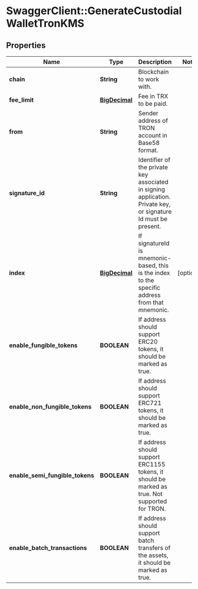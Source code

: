 # SwaggerClient::GenerateCustodialWalletTronKMS

## Properties
Name | Type | Description | Notes
------------ | ------------- | ------------- | -------------
**chain** | **String** | Blockchain to work with. | 
**fee_limit** | [**BigDecimal**](BigDecimal.md) | Fee in TRX to be paid. | 
**from** | **String** | Sender address of TRON account in Base58 format. | 
**signature_id** | **String** | Identifier of the private key associated in signing application. Private key, or signature Id must be present. | 
**index** | [**BigDecimal**](BigDecimal.md) | If signatureId is mnemonic-based, this is the index to the specific address from that mnemonic. | [optional] 
**enable_fungible_tokens** | **BOOLEAN** | If address should support ERC20 tokens, it should be marked as true. | 
**enable_non_fungible_tokens** | **BOOLEAN** | If address should support ERC721 tokens, it should be marked as true. | 
**enable_semi_fungible_tokens** | **BOOLEAN** | If address should support ERC1155 tokens, it should be marked as true. Not supported for TRON. | 
**enable_batch_transactions** | **BOOLEAN** | If address should support batch transfers of the assets, it should be marked as true. | 

